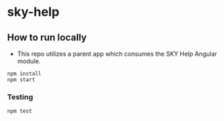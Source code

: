 # sky-help

## How to run locally
- This repo utilizes a parent app which consumes the SKY Help Angular module.

```
npm install
npm start
```

### Testing
```
npm test
```
